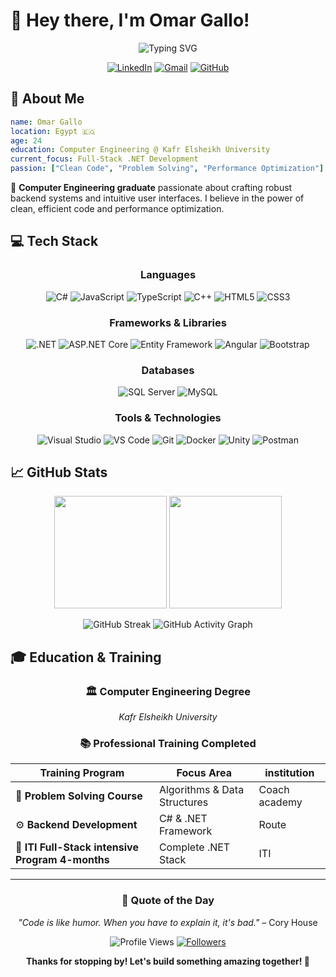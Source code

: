 # 👋 Hey there, I'm Omar Gallo!

<div align="center">
  
  ![Typing SVG](https://readme-typing-svg.herokuapp.com?font=Fira+Code&size=24&duration=3000&pause=1000&color=00D9FF&center=true&vCenter=true&width=600&lines=Software+Engineer;Full-Stack+.NET+Developer;Computer+Engineering+Graduate;Problem+Solver+%26+Code+Enthusiast;Always+Learning+Something+New!)

  [![LinkedIn](https://img.shields.io/badge/LinkedIn-0077B5?style=for-the-badge&logo=linkedin&logoColor=white)](https://www.linkedin.com/in/omar-gallo-023187229/)
  [![Gmail](https://img.shields.io/badge/Gmail-D14836?style=for-the-badge&logo=gmail&logoColor=white)](mailto:omargallow33@gmail.com)
  [![GitHub](https://img.shields.io/badge/GitHub-100000?style=for-the-badge&logo=github&logoColor=white)](https://github.com/omargallo)

</div>

## 🚀 About Me

```yaml
name: Omar Gallo
location: Egypt 🇪🇬
age: 24
education: Computer Engineering @ Kafr Elsheikh University
current_focus: Full-Stack .NET Development
passion: ["Clean Code", "Problem Solving", "Performance Optimization"]
```

🎯 **Computer Engineering graduate** passionate about crafting robust backend systems and intuitive user interfaces. I believe in the power of clean, efficient code and performance optimization.

## 💻 Tech Stack

<div align="center">

### Languages
![C#](https://img.shields.io/badge/C%23-239120?style=for-the-badge&logo=c-sharp&logoColor=white)
![JavaScript](https://img.shields.io/badge/JavaScript-F7DF1E?style=for-the-badge&logo=javascript&logoColor=black)
![TypeScript](https://img.shields.io/badge/TypeScript-007ACC?style=for-the-badge&logo=typescript&logoColor=white)
![C++](https://img.shields.io/badge/C++-00599C?style=for-the-badge&logo=c%2B%2B&logoColor=white)
![HTML5](https://img.shields.io/badge/HTML5-E34F26?style=for-the-badge&logo=html5&logoColor=white)
![CSS3](https://img.shields.io/badge/CSS3-1572B6?style=for-the-badge&logo=css3&logoColor=white)

### Frameworks & Libraries
![.NET](https://img.shields.io/badge/.NET-5C2D91?style=for-the-badge&logo=.net&logoColor=white)
![ASP.NET Core](https://img.shields.io/badge/ASP.NET_Core-0078D4?style=for-the-badge&logo=.net&logoColor=white)
![Entity Framework](https://img.shields.io/badge/Entity_Framework-512BD4?style=for-the-badge&logo=.net&logoColor=white)
![Angular](https://img.shields.io/badge/Angular-DD0031?style=for-the-badge&logo=angular&logoColor=white)
![Bootstrap](https://img.shields.io/badge/Bootstrap-563D7C?style=for-the-badge&logo=bootstrap&logoColor=white)

### Databases
![SQL Server](https://img.shields.io/badge/SQL_Server-CC2927?style=for-the-badge&logo=microsoft-sql-server&logoColor=white)
![MySQL](https://img.shields.io/badge/MySQL-4479A1?style=for-the-badge&logo=mysql&logoColor=white)

### Tools & Technologies
![Visual Studio](https://img.shields.io/badge/Visual_Studio-5C2D91?style=for-the-badge&logo=visual%20studio&logoColor=white)
![VS Code](https://img.shields.io/badge/VS_Code-0078D4?style=for-the-badge&logo=visual%20studio%20code&logoColor=white)
![Git](https://img.shields.io/badge/Git-F05032?style=for-the-badge&logo=git&logoColor=white)
![Docker](https://img.shields.io/badge/Docker-2496ED?style=for-the-badge&logo=docker&logoColor=white)
![Unity](https://img.shields.io/badge/Unity-000000?style=for-the-badge&logo=unity&logoColor=white)
![Postman](https://img.shields.io/badge/Postman-FF6C37?style=for-the-badge&logo=postman&logoColor=white)

</div>

## 📈 GitHub Stats

<div align="center">
  
  <img height="180em" src="https://github-readme-stats.vercel.app/api?username=omargallo&show_icons=true&theme=tokyonight&hide_border=true&bg_color=0D1117&count_private=true&include_all_commits=true"/>
  <img height="180em" src="https://github-readme-stats.vercel.app/api/top-langs/?username=omargallo&layout=compact&theme=tokyonight&hide_border=true&bg_color=0D1117&langs_count=6"/>
  
  ![GitHub Streak](https://github-readme-streak-stats.herokuapp.com/?user=omargallo&theme=tokyonight&hide_border=true&background=0D1117)
    ![GitHub Activity Graph](https://github-readme-activity-graph.vercel.app/graph?username=omargallo&theme=github-compact&bg_color=0D1117&hide_border=true&line=00D9FF&point=FFFFFF)


</div>

## 🎓 Education & Training

<div align="center">

### 🏛️ **Computer Engineering Degree**
*Kafr Elsheikh University*

### 📚 **Professional Training Completed**

| Training Program | Focus Area | institution |
|------------------|------------|----------|
| 🧠 **Problem Solving Course** | Algorithms & Data Structures | Coach academy|
| ⚙️ **Backend Development** | C# & .NET Framework | Route |
| 🚀 **ITI Full-Stack intensive Program 4-months** | Complete .NET Stack | ITI |


</div>

---

<div align="center">
  
  ### 💭 Quote of the Day
  
  *"Code is like humor. When you have to explain it, it's bad."* – Cory House
  
  ![Profile Views](https://komarev.com/ghpvc/?username=omargallo&color=blueviolet&style=flat-square)
  [![Followers](https://img.shields.io/github/followers/omargallo?style=social)](https://github.com/omargallo)
  
  **Thanks for stopping by! Let's build something amazing together! 🚀**
  
</div>

